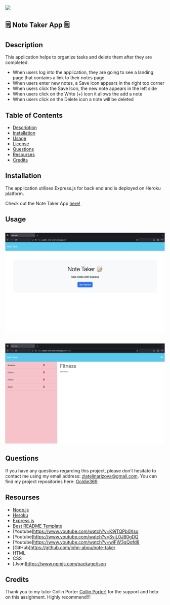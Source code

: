 ![](https://img.shields.io/badge/license-MIT-blue)


## 🗒️ Note Taker App 🗒️

## Description

This application helps to organize tasks and delete them after they are completed. 

- When users log into the application, they are going to see a landing page that contains a link to their notes page
- When users enter new notes, a Save icon appears in the right top corner
- When users click the Save Icon, the new note appears in the left side
- When users click on the Write (+) icon it allows the add a note
- When users click on the Delete icon a note will be deleted

## Table of Contents

  <ul>
    <li>
      <a href="#description">Description</a>
    </li>
    <li>
      <a href="#installation">Installation</a>
    </li>
    <li>
      <a href="#demo">Usage</a>
    </li>
    <li>
        <a href="#license">License</a>
    </li>
    <li>
        <a href="#questions">Questions</a>
    </li>
    <li>
        <a href="#resourses">Resourses</a>
    </li>
    <li>
        <a href="#credits">Credits</a>
    </li>
  </ul>
   

  ## Installation

 The application utilises Express.js for back end and is deployed on Heroku platform.

Check out the Note Taker App [here!](https://goldie-note-taker.herokuapp.com/)

## Usage
## ![Screenshot](./Images/Main%20page.png)


## ![Screenshot](./Images/notes.png)
## Questions

If you have any questions regarding this project, please don't hesitate to contact me using my email address: zlatelinarizova@gmail.com. You can find my project repositories here: [Goldie369](https://github.com/Goldie369).


## Resourses
- [Node.js](https://nodejs.org/en/)
- [Heroku](https://devcenter.heroku.com/)
- [Express.js](https://emojipedia.org/)
- [Best README Template](https://github.com/othneildrew/Best-README-Template/blob/master/README.md)
- [Youtube]https://www.youtube.com/watch?v=K9jTQPb0Xso
- [Youtube]https://www.youtube.com/watch?v=SyiL0J80gDQ
- [Youtube]https://www.youtube.com/watch?v=wiFW3gQgfd8
- [GitHub]https://github.com/john-abou/note-taker
- HTML
- CSS
- [Json]https://www.npmjs.com/package/json

## Credits 

Thank you to my tutor Collin Porter [Collin Porter!](https://github.com/portercol) for the support and help on this assighment.
Highly recommend!!!





